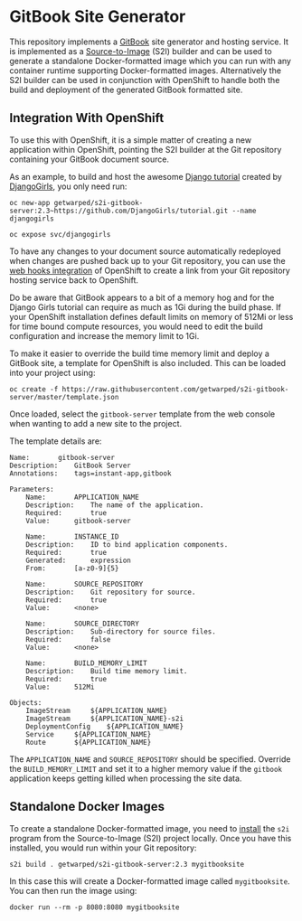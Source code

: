 # GitBook Site Generator

This repository implements a [GitBook](https://www.gitbook.com/) site generator and hosting service. It is implemented as a [Source-to-Image](https://github.com/openshift/source-to-image) (S2I) builder and can be used to generate a standalone Docker-formatted image which you can run with any container runtime supporting Docker-formatted images. Alternatively the S2I builder can be used in conjunction with OpenShift to handle both the build and deployment of the generated GitBook formatted site.

## Integration With OpenShift

To use this with OpenShift, it is a simple matter of creating a new application within OpenShift, pointing the S2I builder at the Git repository containing your GitBook document source.

As an example, to build and host the awesome [Django tutorial](https://github.com/DjangoGirls/tutorial) created by [DjangoGirls](https://djangogirls.org), you only need run:

```
oc new-app getwarped/s2i-gitbook-server:2.3~https://github.com/DjangoGirls/tutorial.git --name djangogirls

oc expose svc/djangogirls
```

To have any changes to your document source automatically redeployed when changes are pushed back up to your Git repository, you can use the [web hooks integration](https://docs.openshift.com/container-platform/latest/dev_guide/builds.html#webhook-triggers) of OpenShift to create a link from your Git repository hosting service back to OpenShift.

Do be aware that GitBook appears to a bit of a memory hog and for the Django Girls tutorial can require as much as 1Gi during the build phase. If your OpenShift installation defines default limits on memory of 512Mi or less for time bound compute resources, you would need to edit the build configuration and increase the memory limit to 1Gi.

To make it easier to override the build time memory limit and deploy a GitBook site, a template for OpenShift is also included. This can be loaded into your project using:

```
oc create -f https://raw.githubusercontent.com/getwarped/s2i-gitbook-server/master/template.json
```

Once loaded, select the ``gitbook-server`` template from the web console when wanting to add a new site to the project.

The template details are:

```
Name:		gitbook-server
Description:	GitBook Server
Annotations:	tags=instant-app,gitbook

Parameters:
    Name:		APPLICATION_NAME
    Description:	The name of the application.
    Required:		true
    Value:		gitbook-server
    
    Name:		INSTANCE_ID
    Description:	ID to bind application components.
    Required:		true
    Generated:		expression
    From:		[a-z0-9]{5}
    
    Name:		SOURCE_REPOSITORY
    Description:	Git repository for source.
    Required:		true
    Value:		<none>
    
    Name:		SOURCE_DIRECTORY
    Description:	Sub-directory for source files.
    Required:		false
    Value:		<none>
    
    Name:		BUILD_MEMORY_LIMIT
    Description:	Build time memory limit.
    Required:		true
    Value:		512Mi

Objects:
    ImageStream		${APPLICATION_NAME}
    ImageStream		${APPLICATION_NAME}-s2i
    DeploymentConfig	${APPLICATION_NAME}
    Service		${APPLICATION_NAME}
    Route		${APPLICATION_NAME}
```

The ``APPLICATION_NAME`` and ``SOURCE_REPOSITORY`` should be specified. Override the ``BUILD_MEMORY_LIMIT`` and set it to a higher memory value if the ``gitbook`` application keeps getting killed when processing the site data.

## Standalone Docker Images

To create a standalone Docker-formatted image, you need to [install](https://github.com/openshift/source-to-image/releases) the ``s2i`` program from the Source-to-Image (S2I) project locally. Once you have this installed, you would run within your Git repository:

```
s2i build . getwarped/s2i-gitbook-server:2.3 mygitbooksite
```

In this case this will create a Docker-formatted image called ``mygitbooksite``. You can then run the image using:

```
docker run --rm -p 8080:8080 mygitbooksite
```